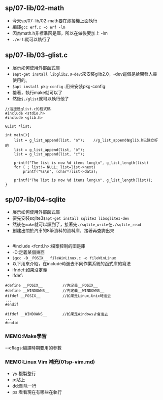 ## sp/07-lib/02-math
* 今天sp/07-lib/02-math要在虛擬機上面執行
* 編譯`gcc erf.c -o erf -lm`
* 因為math.h非標準函是庫，所以在做後要加上 -lm
* `./erf`:就可以執行了
## sp/07-lib/03-glist.c
* 展示如何使用外部函式庫
* `$apt-get install libglib2.0-dev`:來安裝glib2.0，-dev這個是給開發人員使用的。
* `$apt install pkg-config` :用來安裝pkg-config
* 接著，執行make就可以了
* 然後`$./glist`就可以執行他了
```
//這邊是glist.c的程式碼
#include <stdio.h>
#include <glib.h>

GList *list;

int main(){
    list = g_list_append(list, "a");    //g_list_append在glib.h已建立好的
    list = g_list_append(list, "b");
    list = g_list_append(list, "c");

    printf("The list is now %d items long\n", g_list_length(list)
    for ( ; list!= NULL; list=list->next)
        printf("%s\n", (char*)list->data);

    printf("The list is now %d items long\n", g_list_length(list));
}
```
## sp/07-lib/04-sqlite
* 展示如何使用外部函式庫
* 要先安裝sqlite3`$apt-get install sqlite3 libsqlite3-dev`
* 然後在`make`就可以讀到了，接著先`./sqlite_write`在`./sqlite_read`
* 創建出關於汽車的8筆資料的資料庫，接著再查詢出來

## 
* #include <fcntl.h>:檔案控制的函是庫
* -D:定義某個東西
* `$gcc -D__POSIX__ fileWinLinux.c -o fileWinLinux`
* 以下用來介紹，在include時進去不同作業系統的函式庫的寫法
* ifndef:如果沒定義
* ifdef:
```
#define __POSIX__         //先定義__POSIX__
#define __WINDOWNS__      //先定義__WINDOWNS__
#ifdef __POSIX__          //如果是Linux,Unix時進去
...
#endif

#ifdef __WINDOWNS__       //如果是Windows才會進去
...
#endid
```
### MEMO:Make學習
--cflags:編譯時期要用的參數
### MEMO:Linux Vim 補充(01sp-vim.md)
* yy:複製整行
* p:貼上
* dd:刪除一行
* ps:看看現在有哪些在執行



